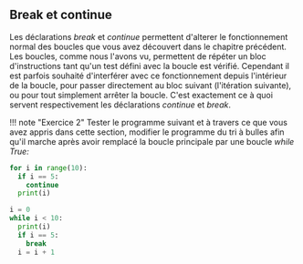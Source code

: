 ## Break et continue

Les déclarations *break* et *continue* permettent d'alterer le fonctionnement normal des boucles que vous avez découvert dans le chapitre précédent. Les boucles, comme nous l'avons vu, permettent de répéter un bloc d'instructions tant qu'un test défini avec la boucle est vérifié. Cependant il est parfois souhaité d'interférer avec ce fonctionnement depuis l'intérieur de la boucle, pour passer directement au bloc suivant (l'itération suivante), ou pour tout simplement arrêter la boucle. C'est exactement ce à quoi servent respectivement les déclarations *continue* et *break*.

!!! note "Exercice 2"
    Tester le programme suivant et à travers ce que vous avez appris dans cette section, modifier le programme du tri à bulles afin qu'il marche après avoir remplacé la boucle principale par une boucle *while True:*

```py
for i in range(10):
  if i == 5:
    continue
  print(i)

i = 0
while i < 10:
  print(i)
  if i == 5:
    break
  i = i + 1
```

